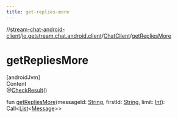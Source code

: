 ```yaml
---
title: get-replies-more
---
```

//[stream-chat-android-client](../../../index.md)/[io.getstream.chat.android.client](../index.md)/[ChatClient](index.md)/[getRepliesMore](getRepliesMore.md)



# getRepliesMore  
[androidJvm]  
Content  
@[CheckResult](https://developer.android.com/reference/kotlin/androidx/annotation/CheckResult.html)()  
  
fun [getRepliesMore](getRepliesMore.md)(messageId: [String](https://kotlinlang.org/api/latest/jvm/stdlib/kotlin/-string/index.html), firstId: [String](https://kotlinlang.org/api/latest/jvm/stdlib/kotlin/-string/index.html), limit: [Int](https://kotlinlang.org/api/latest/jvm/stdlib/kotlin/-int/index.html)): Call&lt;[List](https://kotlinlang.org/api/latest/jvm/stdlib/kotlin.collections/-list/index.html)&lt;[Message](../../io.getstream.chat.android.client.models/Message/index.md)&gt;&gt;  



